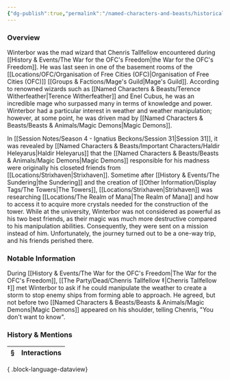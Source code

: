 ```yaml
---
{"dg-publish":true,"permalink":"/named-characters-and-beasts/historically-significant-characters/agolin-winterbor/","tags":["NPC"],"updated":"2025-06-10T19:10:58.194+01:00"}
---
```



### Overview
Winterbor was the mad wizard that Chenris Tallfellow encountered during [[History & Events/The War for the OFC's Freedom\|the War for the OFC's Freedom]]. He was last seen in one of the basement rooms of the [[Locations/OFC/Organisation of Free Cities (OFC)\|Organisation of Free Cities (OFC)]] [[Groups & Factions/Mage's Guild\|Mage's Guild]]. According to renowned wizards such as [[Named Characters & Beasts/Terence Witherfeather\|Terence Witherfeather]] and Enel Cubus, he was an incredible mage who surpassed many in terms of knowledge and power. Winterbor had a particular interest in weather and weather manipulation; however, at some point, he was driven mad by [[Named Characters & Beasts/Beasts & Animals/Magic Demons\|Magic Demons]].

In [[Session Notes/Season 4 - Ignatius Beckons/Session 31\|Session 31]], it was revealed by [[Named Characters & Beasts/Important Characters/Haldir Heleyarus\|Haldir Heleyarus]] that the [[Named Characters & Beasts/Beasts & Animals/Magic Demons\|Magic Demons]] responsible for his madness were originally his closeted friends from [[Locations/Strixhaven\|Strixhaven]]. Sometime after [[History & Events/The Sundering\|the Sundering]] and the creation of [[Other Information/Display Tags/The Towers\|The Towers]], [[Locations/Strixhaven\|Strixhaven]] was researching [[Locations/The Realm of Mana\|The Realm of Mana]] and how to access it to acquire more crystals needed for the construction of the tower. While at the university, Winterbor was not considered as powerful as his two best friends, as their magic was much more destructive compared to his manipulation abilities. Consequently, they were sent on a mission instead of him. Unfortunately, the journey turned out to be a one-way trip, and his friends perished there.

### Notable Information 
During [[History & Events/The War for the OFC's Freedom\|The War for the OFC's Freedom]], [[The Party/Dead/Chenris Tallfellow ‡\|Chenris Tallfellow ‡]] met Winterbor to ask if he could manipulate the weather to create a storm to stop enemy ships from forming able to approach. He agreed, but not before two [[Named Characters & Beasts/Beasts & Animals/Magic Demons\|Magic Demons]] appeared on his shoulder, telling Chenris, "You don't want to know".

### History & Mentions
| § | Interactions |
| - | ------------ |

{ .block-language-dataview}
